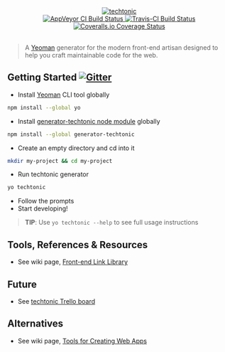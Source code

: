 <div align="center">
    <a href="http://jhwohlgemuth.github.com/techtonic"><img src="http://images.jhwohlgemuth.com/original/techtonic.png?v=1" alt="techtonic"/></a>
</div>
<div align="center">
    <a href="https://ci.appveyor.com/project/jhwohlgemuth/generator-techtonic">
        <img src="https://ci.appveyor.com/api/projects/status/n7tv489wdlkuyi0i?svg=true" alt="AppVeyor CI Build Status" title="AppVeyor CI Build Status"/>
    </a>
    <a href="https://travis-ci.org/jhwohlgemuth/generator-techtonic">
        <img src="https://travis-ci.org/jhwohlgemuth/generator-techtonic.svg?branch=master" alt="Travis-CI Build Status" title="Travis-CI Build Status"/>
    </a>
    <a href="https://coveralls.io/github/jhwohlgemuth/generator-techtonic?branch=master">
        <img src="https://coveralls.io/repos/jhwohlgemuth/generator-techtonic/badge.svg?branch=master&service=github" alt="Coveralls.io Coverage Status" title="Coveralls.io Coverage Status"/>
    </a>
</div>

<br/>

> A [Yeoman](http://yeoman.io) generator for the modern front-end artisan designed to help you craft maintainable code for the web.

Getting Started  [![Gitter](https://img.shields.io/gitter/room/jhwohlgemuth/techtonic.svg)](https://gitter.im/jhwohlgemuth/techtonic?utm_source=badge&utm_medium=badge&utm_campaign=pr-badge)
---------------
- Install [Yeoman](http://yeoman.io/) CLI tool globally
```bash
npm install --global yo
```
- Install [generator-techtonic node module](https://www.npmjs.com/package/generator-techtonic) globally
```bash
npm install --global generator-techtonic
```
- Create an empty directory and cd into it
```bash
mkdir my-project && cd my-project
```
- Run techtonic generator
```bash
yo techtonic
```
- Follow the prompts
- Start developing!

> **TIP**:  Use `yo techtonic --help` to see full usage instructions

Tools, References & Resources
-----------------------------
- See wiki page, [Front-end Link Library](https://github.com/jhwohlgemuth/techtonic/wiki/Front-end-Link-Library)

Future
------
- See [techtonic Trello board](https://trello.com/b/WEMB9CEL/techtonic)

Alternatives
------------
- See wiki page, [Tools for Creating Web Apps](https://github.com/jhwohlgemuth/techtonic/wiki/Tools-for-Creating-Web-Apps)
